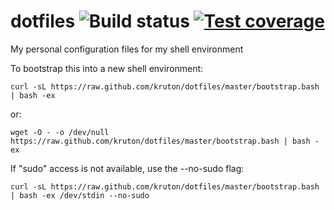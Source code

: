 dotfiles ![Build status](https://github.com/kruton/dotfiles/workflows/CI/badge.svg) [![Test coverage](https://api.codeclimate.com/v1/badges/16aa5f62f533817d237d/test_coverage)](https://codeclimate.com/github/kruton/dotfiles/test_coverage)
========

My personal configuration files for my shell environment

To bootstrap this into a new shell environment:

    curl -sL https://raw.github.com/kruton/dotfiles/master/bootstrap.bash | bash -ex

or:

    wget -O - -o /dev/null https://raw.github.com/kruton/dotfiles/master/bootstrap.bash | bash -ex

If "sudo" access is not available, use the --no-sudo flag:

    curl -sL https://raw.github.com/kruton/dotfiles/master/bootstrap.bash | bash -ex /dev/stdin --no-sudo
